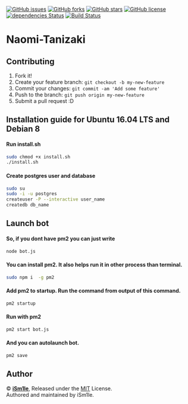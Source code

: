[![GitHub issues](https://img.shields.io/github/issues/iSm1le/Naomi-Tanizaki.svg?style=flat-square)](https://github.com/iSm1le/Naomi-Tanizaki/issues)
[![GitHub forks](https://img.shields.io/github/forks/iSm1le/Naomi-Tanizaki.svg?style=flat-square)](https://github.com/iSm1le/Naomi-Tanizaki/network)
[![GitHub stars](https://img.shields.io/github/stars/iSm1le/Naomi-Tanizaki.svg?style=flat-square)](https://github.com/iSm1le/Naomi-Tanizaki/stargazers)
[![GitHub license](https://img.shields.io/badge/license-MIT-blue.svg?style=flat-square)](https://raw.githubusercontent.com/iSm1le/Naomi-Tanizaki/master/LICENSE)
[![dependencies Status](https://david-dm.org/iSm1le/Naomi-Tanizaki/status.svg?style=flat-square)](https://david-dm.org/iSm1le/Naomi-Tanizaki)
[![Build Status](https://travis-ci.org/iSm1le/Naomi-Tanizaki.svg?branch=master)](https://travis-ci.org/iSm1le/Naomi-Tanizaki)
# Naomi-Tanizaki

## Contributing

1. Fork it!
2. Create your feature branch: `git checkout -b my-new-feature`
3. Commit your changes: `git commit -am 'Add some feature'`
4. Push to the branch: `git push origin my-new-feature`
5. Submit a pull request :D

## Installation guide for Ubuntu 16.04 LTS and Debian 8

#### Run install.sh
```bash
sudo chmod +x install.sh
./install.sh
```

#### Create postgres user and database
```bash
sudo su
sudo -i -u postgres
createuser -P --interactive user_name
createdb db_name
```

## Launch bot
#### So, if you dont have pm2 you can just write
```bash
node bot.js
```
#### You can install pm2. It also helps run it in other process than terminal.
```bash
sudo npm i  -g pm2
```
#### Add pm2 to startup. Run the command from output of this command.
```bash
pm2 startup
```
#### Run with pm2
```bash
pm2 start bot.js
```
#### And you can autolaunch bot.
```bash
pm2 save
```
## Author
© **[iSm1le](https://github.com/iSm1le/)**, Released under the [MIT](https://github.com/iSm1le/Naomi-Tanizaki/blob/master/LICENSE) License.<br>
Authored and maintained by iSm1le.
